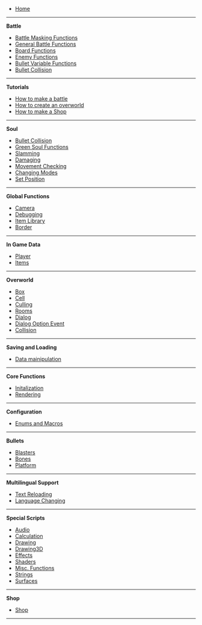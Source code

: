 -    [Home](README)

---

**Battle**

-    [Battle Masking Functions](Battle-Masking-Functions)
-    [General Battle Functions](General-Battle-Functions)
-    [Board Functions](Board-Functions)
-    [Enemy Functions](Enemy-Functions)
-    [Bullet Variable Functions](Bullet-Variable-Functions)
-    [Bullet Collision](Bullet-Collision)

---

**Tutorials**

-    [How to make a battle](How-to-make-a-battle)
-    [How to create an overworld](How-to-create-an-overworld)
-    [How to make a Shop](How-to-make-a-Shop)

---

**Soul**

-    [Bullet Collision](Bullet-Collision)
-    [Green Soul Functions](Green-Soul-Functions)
-    [Slamming](Slamming)
-    [Damaging](Damaging)
-    [Movement Checking](Movement-Checking)
-    [Changing Modes](Changing-Modes)
-    [Set Position](Set-Position)

---

**Global Functions**

-    [Camera](Camera)
-    [Debugging](Debugging)
-    [Item Library](Item-Library)
-    [Border](Border)

---

**In Game Data**

-    [Player](Player)
-    [Items](Items)

---

**Overworld**

-    [Box](Box)
-    [Cell](Cell)
-    [Culling](Culling)
-    [Rooms](Rooms)
-    [Dialog](Dialog)
-    [Dialog Option Event](Dialog-Option-Event)
-    [Collision](Collision)

---

**Saving and Loading**

-    [Data mainipulation](Data-mainipulation)

---

**Core Functions**

-    [Initalization](Initalization)
-    [Rendering](Rendering)

---

**Configuration**

-    [Enums and Macros](Enums-and-Macros)

---

**Bullets**

-    [Blasters](Blasters)
-    [Bones](Bones)
-    [Platform](Platform)

---

**Multilingual Support**

-    [Text Reloading](Text-Reloading)
-    [Language Changing](Language-Changing)

---

**Special Scripts**

-    [Audio](Audio)
-    [Calculation](Calculation)
-    [Drawing](Drawing)
-    [Drawing3D](Drawing3D)
-    [Effects](Effects)
-    [Shaders](Shaders)
-    [Misc. Functions](Misc.-Functions)
-    [Strings](Strings)
-    [Surfaces](Surfaces)

---

**Shop**

-    [Shop](Shop)

---

